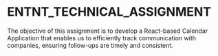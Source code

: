 # ENTNT_TECHNICAL_ASSIGNMENT
The objective of this assignment is to develop a React-based Calendar Application that enables us to efficiently track communication with companies, ensuring follow-ups are timely and consistent.
